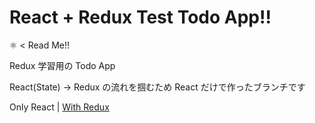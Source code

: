 # React + Redux Test Todo App!!

⚛ < Read Me!!

Redux 学習用の Todo App

React(State) -> Redux の流れを掴むため React だけで作ったブランチです

Only React | [With Redux](https://github.com/canoypa/react-redux-test-todo-app/tree/with-redux)
